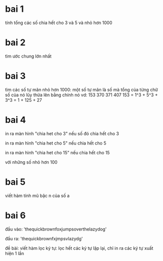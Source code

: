 # bai 1
tính tổng các số chia hết cho 3 và 5 và nhỏ hơn 1000
# bai 2
tìm ước chung lớn nhất 
# bai 3
tìm các số tự mãn nhỏ hơn 1000: một số tự mãn là số mà tổng của từng chữ số của nó lũy thừa lên bằng chính nó
vd: 153 370 371 407
153 = 1^3 + 5^3 + 3^3 = 1 + 125 + 27
# bai 4
in ra màn hình "chia het cho 3" nếu số đó chia hết cho 3

in ra màn hình "chia het cho 5" nếu chia hết cho 5

in ra màn hình "chia het cho 15" nếu chia hết cho 15

với những số nhỏ hơn 100

# bai 5
viết hàm tính mũ bậc n của số a
# bai 6
đầu vào: 'thequickbrownfoxjumpsoverthelazydog'

đầu ra: 'thequickbrownfxjmpsvlazydg'

đề bài: viết hàm lọc ký tự: lọc hết các ký tự lặp lại, chỉ in ra các ký tự xuất hiện 1 lần
